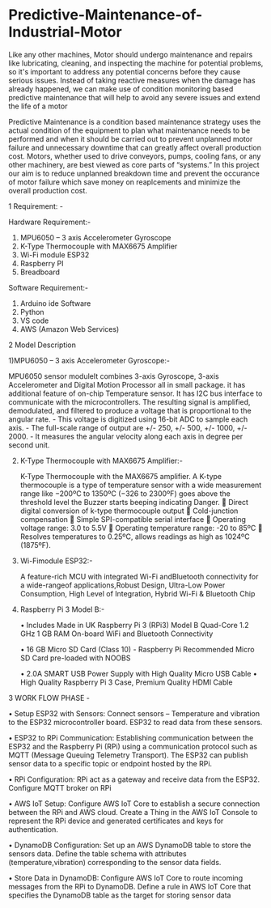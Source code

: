 # Predictive-Maintenance-of-Industrial-Motor
Like any other machines, Motor should undergo maintenance and repairs like lubricating, cleaning, and inspecting the machine for potential problems, so it's important to address any potential concerns before they cause serious issues. Instead of taking reactive measures when the damage has already happened, we can make use of condition monitoring based predictive maintenance that will help to avoid any severe issues and extend the life of a motor

Predictive Maintenance is a condition based maintenance strategy uses the actual condition of the equipment to plan what maintenance needs to be performed and when it should be carried out to prevent unplanned motor failure and unnecessary downtime that can greatly affect overall production cost.
Motors, whether used to drive conveyors, pumps, cooling fans, or any other machinery, are best viewed as core parts of “systems.” 
In this project our aim is to reduce unplanned breakdown time and prevent the occurance of motor failure which save money on reaplcements and minimize the overall production cost.

1 Requirement: -

Hardware Requirement:-
1)    MPU6050 – 3 axis Accelerometer Gyroscope 
2)    K-Type Thermocouple with MAX6675 Amplifier
3)    Wi-Fi module ESP32
4)    Raspberry PI
5)    Breadboard


 Software Requirement:-
1) Arduino ide Software
2) Python
3) VS code
4) AWS (Amazon Web Services)

2 Model Description

  1)MPU6050 – 3 axis Accelerometer Gyroscope:-

  MPU6050 sensor moduleIt combines 3-axis Gyroscope, 3-axis Accelerometer and Digital Motion Processor all in small package. it has         
  additional feature of on-chip Temperature sensor. It has I2C bus interface to communicate with the microcontrollers.
    The resulting signal is amplified, demodulated, and filtered to produce a voltage that is proportional to the angular rate.
    -  This voltage is digitized using 16-bit ADC to sample each axis.
    -  The full-scale range of output are +/- 250, +/- 500, +/- 1000, +/- 2000.
    -  It measures the angular velocity along each axis in degree per second unit.


2) K-Type Thermocouple with MAX6675 Amplifier:-

      K-Type Thermocouple with the MAX6675 amplifier. A K-type thermocouple is a type of temperature sensor with a wide measurement range like 
      −200ºC to 1350ºC (−326 to 2300ºF) goes above the threshold level the Buzzer starts beeping indicating Danger.
      	Direct digital conversion of k-type thermocouple output
      	Cold-junction compensation
      	Simple SPI-compatible serial interface
      	Operating voltage range: 3.0 to 5.5V
      	Operating temperature range: -20 to 85ºC
      	Resolves temperatures to 0.25ºC, allows readings as high as 1024ºC (1875ºF).

3) Wi-Fimodule ESP32:-

      A feature-rich MCU with integrated Wi-Fi andBluetooth connectivity for a wide-rangeof applications,Robust Design, Ultra-Low Power 
         Consumption, High Level of Integration, Hybrid Wi-Fi & Bluetooth Chip


4) Raspberry Pi 3 Model B:-
   
    •	Includes Made in UK Raspberry Pi 3 (RPi3)
         Model B Quad-Core 1.2 GHz 1 GB RAM
         On-board WiFi and Bluetooth Connectivity
        
    •	16 GB Micro SD Card (Class 10) - Raspberry Pi
        Recommended Micro SD Card pre-loaded with NOOBS
        
   •	2.0A SMART USB Power Supply with High Quality Micro USB Cable
    •	High Quality Raspberry Pi 3 Case, Premium Quality HDMI Cable

3 WORK FLOW PHASE -

•	Setup ESP32 with Sensors: Connect sensors – Temperature and vibration to the ESP32 microcontroller board. ESP32 to read data from these sensors.

•	ESP32 to RPi Communication: Establishing communication between the ESP32 and the Raspberry Pi (RPi) using a communication protocol such as MQTT (Message Queuing Telemetry Transport). The ESP32 can publish sensor data to a specific topic or endpoint hosted by the RPi.

•	RPi Configuration: RPi act as a gateway and receive data from the ESP32. Configure MQTT broker on RPi

•	AWS IoT Setup: Configure AWS IoT Core to establish a secure connection between the RPi and AWS cloud. Create a Thing in the AWS IoT Console to represent the RPi device and generated certificates and keys for authentication.

•	DynamoDB Configuration: Set up an AWS DynamoDB table to store the sensors data. Define the table schema with attributes (temperature,vibration) corresponding to the sensor data fields.

•	Store Data in DynamoDB: Configure AWS IoT Core to route incoming messages from the RPi to DynamoDB. Define a rule in AWS IoT Core that specifies the DynamoDB table as the target for storing sensor data






